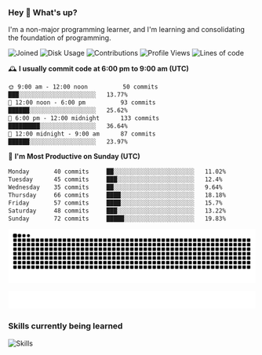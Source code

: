 ### Hey :wave: What's up?

I'm a non-major programming learner, and I'm learning and consolidating the foundation of programming.

<!--START_SECTION:waka-->
![Joined](http://img.shields.io/badge/Joined-7%20years%20ago-6D67E4?style=flat&labelColor=453C67)
![Disk Usage](http://img.shields.io/badge/Github%27s%20Storage-598.3%20MB-FD841F?style=flat&labelColor=E14D2A)
![Contributions](http://img.shields.io/badge/Contributions%20in%202023-152-7DCE13?style=flat&labelColor=2B7A0B)
![Profile Views](http://img.shields.io/badge/Profile%20Views-1-3AB4F2?style=flat&labelColor=0078AA)
![Lines of code](https://img.shields.io/badge/Lines%20of%20code-2%20Million%20Lines%20of%20code-FF8B8B?style=flat&labelColor=EB4747)

🕰️ **I usually commit code at 6:00 pm to 9:00 am (UTC)** 

```text
🌞 9:00 am - 12:00 noon          50 commits     ███░░░░░░░░░░░░░░░░░░░░░░   13.77% 
🌆 12:00 noon - 6:00 pm          93 commits     ██████░░░░░░░░░░░░░░░░░░░   25.62% 
🌃 6:00 pm - 12:00 midnight      133 commits    █████████░░░░░░░░░░░░░░░░   36.64% 
🌙 12:00 midnight - 9:00 am      87 commits     ██████░░░░░░░░░░░░░░░░░░░   23.97%
```
📅 **I'm Most Productive on Sunday (UTC)** 

```text
Monday       40 commits     ██░░░░░░░░░░░░░░░░░░░░░░░   11.02% 
Tuesday      45 commits     ███░░░░░░░░░░░░░░░░░░░░░░   12.4% 
Wednesday    35 commits     ██░░░░░░░░░░░░░░░░░░░░░░░   9.64% 
Thursday     66 commits     ████░░░░░░░░░░░░░░░░░░░░░   18.18% 
Friday       57 commits     ████░░░░░░░░░░░░░░░░░░░░░   15.7% 
Saturday     48 commits     ███░░░░░░░░░░░░░░░░░░░░░░   13.22% 
Sunday       72 commits     █████░░░░░░░░░░░░░░░░░░░░   19.83%
```

<!--END_SECTION:waka-->

![Snake animation](https://raw.githubusercontent.com/dirname/dirname/output/snake.svg)

![metrics](github-metrics.svg)

### Skills currently being learned

![Skills](https://skillicons.dev/icons?i=linux,rust,go,solidity,typescript,bash,git,postgres,mysql,redis,mongo,docker,kubernetes,grafana,prometheus)
